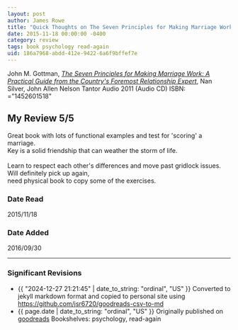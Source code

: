 ```yaml
---
layout: post
author: James Rowe
title: "Quick Thoughts on The Seven Principles for Making Marriage Work: A Practical Guide from the Country's Foremost Relationship Expert"
date: 2015-11-18 00:00:00 -0400
category: review
tags: book psychology read-again
uid: 186a7968-abdd-412e-9422-6a6f9bffef7e
---
```


John M. Gottman, *[The Seven Principles for Making Marriage Work: A Practical Guide from the Country's Foremost Relationship Expert](https://www.goodreads.com/book/show/10650408)*, Nan Silver, John Allen Nelson Tantor Audio 2011 (Audio CD) ISBN: ="1452601518"

## My Review 5/5

Great book with lots of functional examples and test for 'scoring' a marriage.<br/>Key is a solid friendship that can weather the storm of life.<br/><br/>Learn to respect each other's differences and move past gridlock issues. Will definitely pick up again,<br/>need physical book to copy some of the exercises.

### Date Read
2015/11/18

### Date Added
2016/09/30

---

### Significant Revisions

- {{ "2024-12-27 21:21:45" | date_to_string: "ordinal", "US" }} Converted to jekyll markdown format and copied to personal site using <https://github.com/jsr6720/goodreads-csv-to-md>
- {{ page.date | date_to_string: "ordinal", "US" }} Originally published on [goodreads](https://www.goodreads.com) Bookshelves: psychology, read-again